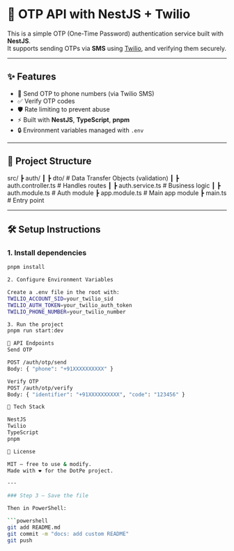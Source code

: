 # 🚀 OTP API with NestJS + Twilio

This is a simple OTP (One-Time Password) authentication service built with **NestJS**.  
It supports sending OTPs via **SMS** using [Twilio](https://www.twilio.com/), and verifying them securely.

---

## ✨ Features
- 📩 Send OTP to phone numbers (via Twilio SMS)
- ✅ Verify OTP codes
- 🛡️ Rate limiting to prevent abuse
- ⚡ Built with **NestJS**, **TypeScript**, **pnpm**
- 🔒 Environment variables managed with `.env`

---

## 📂 Project Structure
src/
┣ auth/
┃ ┣ dto/ # Data Transfer Objects (validation)
┃ ┣ auth.controller.ts # Handles routes
┃ ┣ auth.service.ts # Business logic
┃ ┣ auth.module.ts # Auth module
┣ app.module.ts # Main app module
┣ main.ts # Entry point


---

## 🛠️ Setup Instructions

### 1. Install dependencies
```bash
pnpm install

2. Configure Environment Variables

Create a .env file in the root with:
TWILIO_ACCOUNT_SID=your_twilio_sid
TWILIO_AUTH_TOKEN=your_twilio_auth_token
TWILIO_PHONE_NUMBER=your_twilio_number

3. Run the project
pnpm run start:dev

🔑 API Endpoints
Send OTP

POST /auth/otp/send
Body: { "phone": "+91XXXXXXXXXX" }

Verify OTP
POST /auth/otp/verify
Body: { "identifier": "+91XXXXXXXXXX", "code": "123456" }

📌 Tech Stack

NestJS
Twilio
TypeScript
pnpm

📖 License

MIT — free to use & modify.
Made with ❤️ for the DotPe project.

---

### Step 3 — Save the file  

Then in PowerShell:

```powershell
git add README.md
git commit -m "docs: add custom README"
git push

